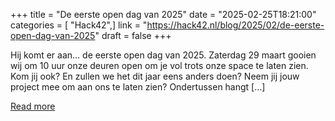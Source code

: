 +++
title = "De eerste open dag van 2025"
date = "2025-02-25T18:21:00"
categories = [ "Hack42",]
link = "https://hack42.nl/blog/2025/02/de-eerste-open-dag-van-2025"
draft = false
+++

Hij komt er aan&#8230; de eerste open dag van 2025. Zaterdag 29 maart gooien wij om 10 uur onze deuren open om je vol trots onze space te laten zien. Kom jij ook? En zullen we het dit jaar eens anders doen? Neem jij jouw project mee om aan ons te laten zien? Ondertussen hangt [&#8230;]

[Read more](https://hack42.nl/blog/2025/02/de-eerste-open-dag-van-2025)